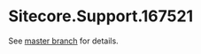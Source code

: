 # Sitecore.Support.167521

See [master branch](https://github.com/sitecoresupport/Sitecore.Support.167521) for details.